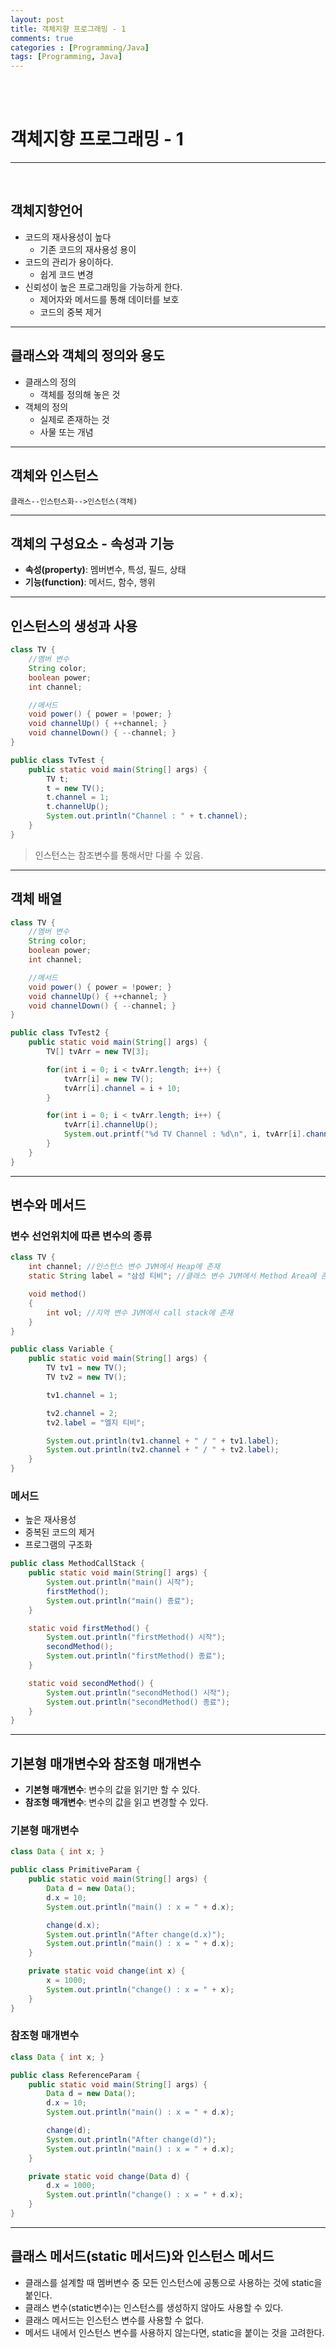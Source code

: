 ```yaml
---
layout: post
title: 객체지향 프로그래밍 - 1
comments: true
categories : [Programming/Java]
tags: [Programming, Java]
---
```


<br><br>

# 객체지향 프로그래밍 - 1
---

<br>

## 객체지향언어

- 코드의 재사용성이 높다
    - 기존 코드의 재사용성 용이
- 코드의 관리가 용이하다.
    - 쉽게 코드 변경
- 신뢰성이 높은 프로그래밍을 가능하게 한다.
    - 제어자와 메서드를 통해 데이터를 보호
    - 코드의 중복 제거

---

## 클래스와 객체의 정의와 용도

- 클래스의 정의
    - 객체를 정의해 놓은 것
- 객체의 정의
    - 실제로 존재하는 것
    - 사물 또는 개념

---

## 객체와 인스턴스

```mermaid
클래스--인스턴스화-->인스턴스(객체)
```

---
## 객체의 구성요소 - 속성과 기능

- **속성(property)**: 멤버변수, 특성, 필드, 상태
- **기능(function)**: 메서드, 함수, 행위

---

## 인스턴스의 생성과 사용

```java
class TV {
    //멤버 변수
    String color;
    boolean power;
    int channel;

    //메서드
    void power() { power = !power; }
    void channelUp() { ++channel; }
    void channelDown() { --channel; }
}

public class TvTest {
    public static void main(String[] args) {
        TV t;
        t = new TV();
        t.channel = 1;
        t.channelUp();
        System.out.println("Channel : " + t.channel);
    }
}
```

> 인스턴스는 참조변수를 통해서만 다룰 수 있음.

---

## 객체 배열

```java
class TV {
    //멤버 변수
    String color;
    boolean power;
    int channel;

    //메서드
    void power() { power = !power; }
    void channelUp() { ++channel; }
    void channelDown() { --channel; }
}

public class TvTest2 {
    public static void main(String[] args) {
        TV[] tvArr = new TV[3];

        for(int i = 0; i < tvArr.length; i++) {
            tvArr[i] = new TV();
            tvArr[i].channel = i + 10;
        }

        for(int i = 0; i < tvArr.length; i++) {
            tvArr[i].channelUp();
            System.out.printf("%d TV Channel : %d\n", i, tvArr[i].channel);
        }
    }
}
```

---

## 변수와 메서드

### 변수 선언위치에 따른 변수의 종류

```java
class TV {
    int channel; //인스턴스 변수 JVM에서 Heap에 존재
    static String label = "삼성 티비"; //클래스 변수 JVM에서 Method Area에 존재

    void method()
    {
        int vol; //지역 변수 JVM에서 call stack에 존재
    }
}

public class Variable {
    public static void main(String[] args) {
        TV tv1 = new TV();
        TV tv2 = new TV();

        tv1.channel = 1;

        tv2.channel = 2;
        tv2.label = "엘지 티비";

        System.out.println(tv1.channel + " / " + tv1.label);
        System.out.println(tv2.channel + " / " + tv2.label);
    }
}
```

### 메서드

- 높은 재사용성
- 중복된 코드의 제거
- 프로그램의 구조화

```java
public class MethodCallStack {
    public static void main(String[] args) {
        System.out.println("main() 시작");
        firstMethod();
        System.out.println("main() 종료");
    }

    static void firstMethod() {
        System.out.println("firstMethod() 시작");
        secondMethod();
        System.out.println("firstMethod() 종료");
    }

    static void secondMethod() {
        System.out.println("secondMethod() 시작");
        System.out.println("secondMethod() 종료");
    }
}
```

---

## 기본형 매개변수와 참조형 매개변수

- **기본형 매개변수**: 변수의 값을 읽기만 할 수 있다.
- **참조형 매개변수**: 변수의 값을 읽고 변경할 수 있다.

### 기본형 매개변수

```java
class Data { int x; }

public class PrimitiveParam {
    public static void main(String[] args) {
        Data d = new Data();
        d.x = 10;
        System.out.println("main() : x = " + d.x);

        change(d.x);
        System.out.println("After change(d.x)");
        System.out.println("main() : x = " + d.x);
    }

    private static void change(int x) {
        x = 1000;
        System.out.println("change() : x = " + x);
    }
}
```

### 참조형 매개변수

```java
class Data { int x; }

public class ReferenceParam {
    public static void main(String[] args) {
        Data d = new Data();
        d.x = 10;
        System.out.println("main() : x = " + d.x);

        change(d);
        System.out.println("After change(d)");
        System.out.println("main() : x = " + d.x);
    }

    private static void change(Data d) {
        d.x = 1000;
        System.out.println("change() : x = " + d.x);
    }
}
```

---

## 클래스 메서드(static 메서드)와 인스턴스 메서드

- 클래스를 설계할 때 멤버변수 중 모든 인스턴스에 공통으로 사용하는 것에 static을 붙인다.
- 클래스 변수(static변수)는 인스턴스를 생성하지 않아도 사용할 수 있다.
- 클래스 메서드는 인스턴스 변수를 사용할 수 없다.
- 메서드 내에서 인스턴스 변수를 사용하지 않는다면, static을 붙이는 것을 고려한다.